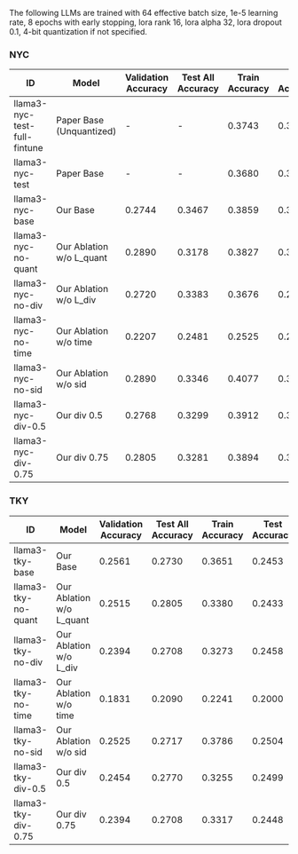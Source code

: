 The following LLMs are trained with 64 effective batch size, 1e-5 learning rate, 8 epochs with early stopping, lora rank 16, lora alpha 32, lora dropout 0.1, 4-bit quantization if not specified.

### NYC

| ID | Model | Validation Accuracy | Test All Accuracy | Train Accuracy | Test Accuracy |
|-------|-------|-------|-------|-------|-------|
| llama3-nyc-test-full-fintune | Paper Base (Unquantized) | - | - | 0.3743 | 0.3276 | 
| llama3-nyc-test | Paper Base |  - | - | 0.3680 | 0.3276 |
| llama3-nyc-base | Our Base | 0.2744 | 0.3467 | 0.3859 | 0.3184 |
| llama3-nyc-no-quant | Our Ablation w/o L_quant | 0.2890 | 0.3178 | 0.3827 | 0.3099 |
| llama3-nyc-no-div | Our Ablation w/o L_div | 0.2720 | 0.3383 | 0.3676 | 0.2966 |
| llama3-nyc-no-time | Our Ablation w/o time | 0.2207 | 0.2481 | 0.2525 | 0.2107 |
| llama3-nyc-no-sid | Our Ablation w/o sid | 0.2890 | 0.3346 | 0.4077 | 0.3257 |
| llama3-nyc-div-0.5 | Our div 0.5 | 0.2768 | 0.3299 | 0.3912 | 0.3184 |
| llama3-nyc-div-0.75 | Our div 0.75  | 0.2805 | 0.3281 | 0.3894 | 0.3160 |


### TKY

| ID | Model | Validation Accuracy | Test All Accuracy | Train Accuracy | Test Accuracy |
|-------|----------------|---------------|------------------|-------|-------|
| llama3-tky-base | Our Base | 0.2561 | 0.2730 | 0.3651 | 0.2453 |
| llama3-tky-no-quant | Our Ablation w/o L_quant | 0.2515 | 0.2805 | 0.3380 | 0.2433 |
| llama3-tky-no-div | Our Ablation w/o L_div | 0.2394 | 0.2708 | 0.3273 | 0.2458 |
| llama3-tky-no-time | Our Ablation w/o time | 0.1831 | 0.2090 | 0.2241 | 0.2000 |
| llama3-tky-no-sid | Our Ablation w/o sid | 0.2525 | 0.2717 | 0.3786 | 0.2504 |
| llama3-tky-div-0.5 | Our div 0.5 | 0.2454 | 0.2770 | 0.3255 | 0.2499 |
| llama3-tky-div-0.75 | Our div 0.75  | 0.2394 | 0.2708 | 0.3317 | 0.2448 |
